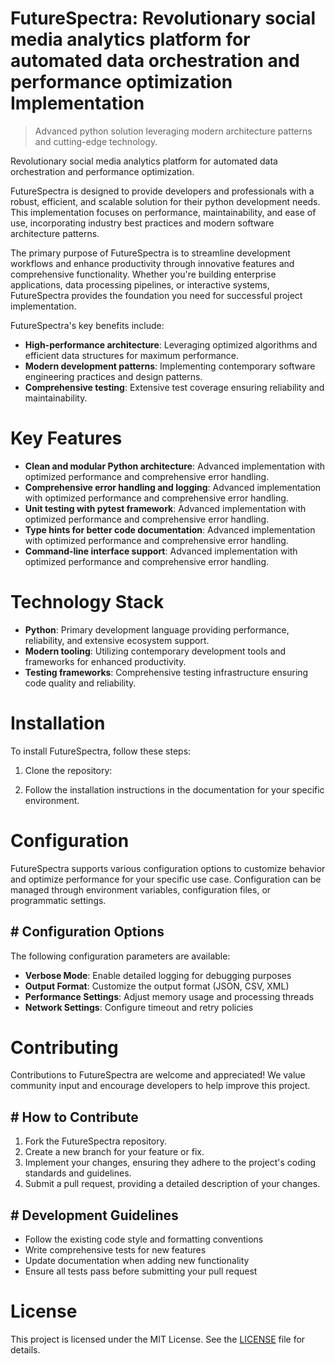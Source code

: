 <!-- fallback_FutureSpectra_20250802082920_79019 -->

# FutureSpectra: Revolutionary social media analytics platform for automated data orchestration and performance optimization Implementation
> Advanced python solution leveraging modern architecture patterns and cutting-edge technology.

Revolutionary social media analytics platform for automated data orchestration and performance optimization.

FutureSpectra is designed to provide developers and professionals with a robust, efficient, and scalable solution for their python development needs. This implementation focuses on performance, maintainability, and ease of use, incorporating industry best practices and modern software architecture patterns.

The primary purpose of FutureSpectra is to streamline development workflows and enhance productivity through innovative features and comprehensive functionality. Whether you're building enterprise applications, data processing pipelines, or interactive systems, FutureSpectra provides the foundation you need for successful project implementation.

FutureSpectra's key benefits include:

* **High-performance architecture**: Leveraging optimized algorithms and efficient data structures for maximum performance.
* **Modern development patterns**: Implementing contemporary software engineering practices and design patterns.
* **Comprehensive testing**: Extensive test coverage ensuring reliability and maintainability.

# Key Features

* **Clean and modular Python architecture**: Advanced implementation with optimized performance and comprehensive error handling.
* **Comprehensive error handling and logging**: Advanced implementation with optimized performance and comprehensive error handling.
* **Unit testing with pytest framework**: Advanced implementation with optimized performance and comprehensive error handling.
* **Type hints for better code documentation**: Advanced implementation with optimized performance and comprehensive error handling.
* **Command-line interface support**: Advanced implementation with optimized performance and comprehensive error handling.

# Technology Stack

* **Python**: Primary development language providing performance, reliability, and extensive ecosystem support.
* **Modern tooling**: Utilizing contemporary development tools and frameworks for enhanced productivity.
* **Testing frameworks**: Comprehensive testing infrastructure ensuring code quality and reliability.

# Installation

To install FutureSpectra, follow these steps:

1. Clone the repository:


2. Follow the installation instructions in the documentation for your specific environment.

# Configuration

FutureSpectra supports various configuration options to customize behavior and optimize performance for your specific use case. Configuration can be managed through environment variables, configuration files, or programmatic settings.

## # Configuration Options

The following configuration parameters are available:

* **Verbose Mode**: Enable detailed logging for debugging purposes
* **Output Format**: Customize the output format (JSON, CSV, XML)
* **Performance Settings**: Adjust memory usage and processing threads
* **Network Settings**: Configure timeout and retry policies

# Contributing

Contributions to FutureSpectra are welcome and appreciated! We value community input and encourage developers to help improve this project.

## # How to Contribute

1. Fork the FutureSpectra repository.
2. Create a new branch for your feature or fix.
3. Implement your changes, ensuring they adhere to the project's coding standards and guidelines.
4. Submit a pull request, providing a detailed description of your changes.

## # Development Guidelines

* Follow the existing code style and formatting conventions
* Write comprehensive tests for new features
* Update documentation when adding new functionality
* Ensure all tests pass before submitting your pull request

# License

This project is licensed under the MIT License. See the [LICENSE](https://github.com/Muramatsuu/FutureSpectra/blob/main/LICENSE) file for details.
